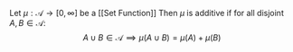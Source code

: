 Let $\mu:\mathcal{A}\to[0,\infty]$ be a [[Set Function]]
Then $\mu$ is additive if for all disjoint $A,B\in \mathcal{A}$:
$$
A\cup B\in \mathcal{A} \implies \mu(A\cup B) = \mu(A)+ \mu(B)
$$
